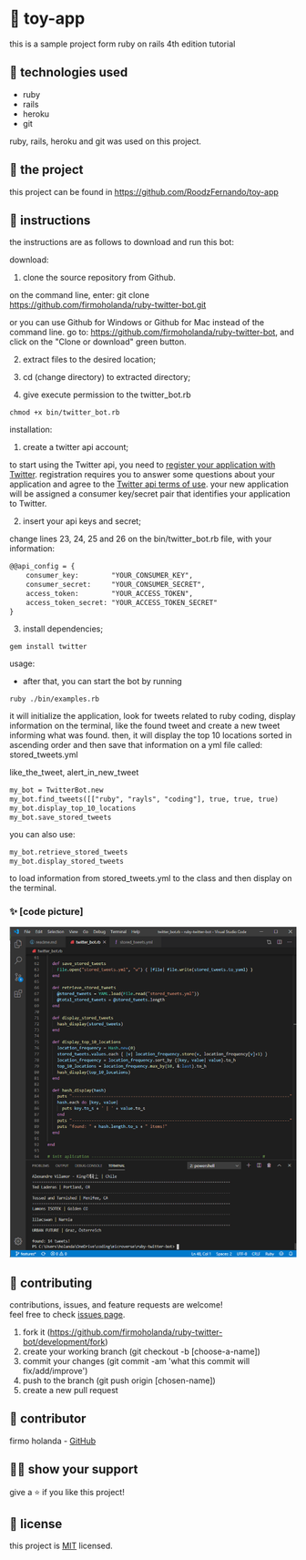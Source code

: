 # 📃 toy-app

this is a sample project form ruby on rails 4th edition tutorial



## 📡 technologies used

- ruby
- rails
- heroku
- git

ruby, rails, heroku and git was used on this project.



## 🚀 the project

this project can be found in https://github.com/RoodzFernando/toy-app



## 🔨 instructions

the instructions are as follows to download and run this bot:

download:

1. clone the source repository from Github.

  on the command line, enter:
  git clone https://github.com/firmoholanda/ruby-twitter-bot.git 

  or you can use Github for Windows or Github for Mac instead of the command line. go to: https://github.com/firmoholanda/ruby-twitter-bot, and click on the "Clone or download" green button.

2. extract files to the desired location;

3. cd (change directory) to extracted directory;

4. give execute permission to the twitter_bot.rb
``` 
chmod +x bin/twitter_bot.rb
```


installation:

1. create a twitter api account;

  to start using the Twitter api, you need to [register your application with Twitter](https://apps.twitter.com/). registration requires you to answer some questions about your application and agree to the [Twitter api terms of use](https://dev.twitter.com/overview/terms/agreement-and-policy).
  your new application will be assigned a consumer key/secret pair that identifies your application to Twitter.

2. insert your api keys and secret;

change lines 23, 24, 25 and 26 on the bin/twitter_bot.rb file, with your information:
  ```
  @@api_config = {
      consumer_key:        "YOUR_CONSUMER_KEY",
      consumer_secret:     "YOUR_CONSUMER_SECRET",
      access_token:        "YOUR_ACCESS_TOKEN",
      access_token_secret: "YOUR_ACCESS_TOKEN_SECRET"
  }
  ```

3. install dependencies;

```
gem install twitter
```


usage:

- after that, you can start the bot by running 

``` 
ruby ./bin/examples.rb
```

it will initialize the application, look for tweets related to ruby coding, display information on the terminal, like the found tweet and create a new tweet informing what was found. then, it will display the top 10 locations sorted in ascending order and then save that information on a yml file called: stored_tweets.yml

like_the_tweet, alert_in_new_tweet

```
my_bot = TwitterBot.new
my_bot.find_tweets([["ruby", "rayls", "coding"], true, true, true)
my_bot.display_top_10_locations	
my_bot.save_stored_tweets	
```

you can also use:
```
my_bot.retrieve_stored_tweets	
my_bot.display_stored_tweets
```
to load information from stored_tweets.yml to the class and then display on the terminal.


### ✨ [code picture]

<img alt="project image" src="https://github.com/firmoholanda/ruby-twitter-bot/blob/features/img/screen.png"/>



## 🤝 contributing

contributions, issues, and feature requests are welcome!<br/>feel free to check [issues page](https://github.com/firmoholanda/ruby-enumerable-methods/development/issues).

1. fork it (https://github.com/firmoholanda/ruby-twitter-bot/development/fork)
2. create your working branch (git checkout -b [choose-a-name])
3. commit your changes (git commit -am 'what this commit will fix/add/improve')
4. push to the branch (git push origin [chosen-name])
5. create a new pull request



## 🤖 contributor

firmo holanda - [GitHub](https://github.com/firmoholanda)



## 🙋‍♂ show your support

give a ⭐️ if you like this project!



## 📝 license

this project is [MIT](https://github.com/firmoholanda/newsweek.com-clone/development/blob/development/license.txt) licensed.
